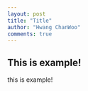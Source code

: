 ```yaml
---
layout: post
title: "Title"
author: "Hwang ChanWoo"
comments: true
---
```


## This is example!

this is example!
